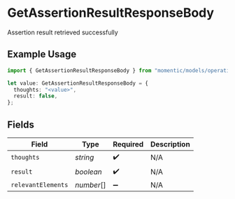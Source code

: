 # GetAssertionResultResponseBody

Assertion result retrieved successfully

## Example Usage

```typescript
import { GetAssertionResultResponseBody } from "momentic/models/operations";

let value: GetAssertionResultResponseBody = {
  thoughts: "<value>",
  result: false,
};
```

## Fields

| Field              | Type               | Required           | Description        |
| ------------------ | ------------------ | ------------------ | ------------------ |
| `thoughts`         | *string*           | :heavy_check_mark: | N/A                |
| `result`           | *boolean*          | :heavy_check_mark: | N/A                |
| `relevantElements` | *number*[]         | :heavy_minus_sign: | N/A                |